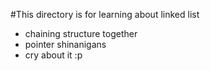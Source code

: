 #This directory is for learning about linked list
- chaining structure together
- pointer shinanigans
- cry about it :p
